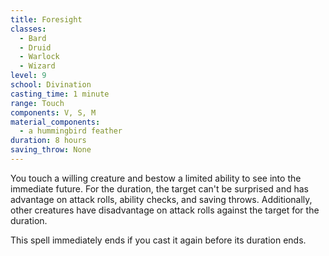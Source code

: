 ```yaml
---
title: Foresight
classes:
  - Bard
  - Druid
  - Warlock
  - Wizard
level: 9
school: Divination
casting_time: 1 minute
range: Touch
components: V, S, M
material_components:
  - a hummingbird feather
duration: 8 hours
saving_throw: None
---
```


You touch a willing creature and bestow a limited ability to see into the immediate future. For the duration, the target can't be surprised and has advantage on attack rolls, ability checks, and saving throws. Additionally, other creatures have disadvantage on attack rolls against the target for the duration.

This spell immediately ends if you cast it again before its duration ends.
